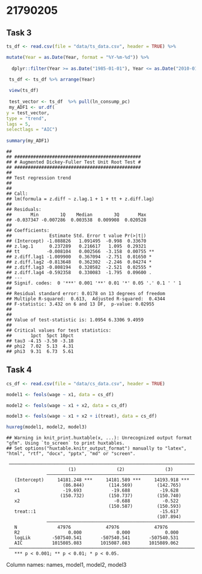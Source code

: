 21790205
================

## Task 3

``` r
ts_df <- read.csv(file = "data/ts_data.csv", header = TRUE) %>%

mutate(Year = as.Date(Year, format = "%Y-%m-%d")) %>%
  
  dplyr::filter(Year >= as.Date("1985-01-01"), Year <= as.Date("2010-01-01"), Country == "France")

 ts_df <- ts_df %>% arrange(Year)
 
 view(ts_df)
 
 test_vector <- ts_df  %>% pull(ln_consump_pc)
 my_ADF1 <- ur.df(
y = test_vector,
type = "trend",
lags = 5,
selectlags = "AIC")
 
summary(my_ADF1)
```

    ## 
    ## ############################################### 
    ## # Augmented Dickey-Fuller Test Unit Root Test # 
    ## ############################################### 
    ## 
    ## Test regression trend 
    ## 
    ## 
    ## Call:
    ## lm(formula = z.diff ~ z.lag.1 + 1 + tt + z.diff.lag)
    ## 
    ## Residuals:
    ##       Min        1Q    Median        3Q       Max 
    ## -0.037347 -0.007286  0.003538  0.009908  0.020528 
    ## 
    ## Coefficients:
    ##              Estimate Std. Error t value Pr(>|t|)   
    ## (Intercept) -1.088826   1.091495  -0.998  0.33670   
    ## z.lag.1      0.237289   0.216617   1.095  0.29321   
    ## tt          -0.008104   0.002566  -3.158  0.00755 **
    ## z.diff.lag1 -1.009900   0.367094  -2.751  0.01650 * 
    ## z.diff.lag2 -0.813648   0.362302  -2.246  0.04274 * 
    ## z.diff.lag3 -0.808194   0.320582  -2.521  0.02555 * 
    ## z.diff.lag4 -0.592358   0.330083  -1.795  0.09600 . 
    ## ---
    ## Signif. codes:  0 '***' 0.001 '**' 0.01 '*' 0.05 '.' 0.1 ' ' 1
    ## 
    ## Residual standard error: 0.0178 on 13 degrees of freedom
    ## Multiple R-squared:  0.613,  Adjusted R-squared:  0.4344 
    ## F-statistic: 3.432 on 6 and 13 DF,  p-value: 0.02955
    ## 
    ## 
    ## Value of test-statistic is: 1.0954 6.3306 9.4959 
    ## 
    ## Critical values for test statistics: 
    ##       1pct  5pct 10pct
    ## tau3 -4.15 -3.50 -3.18
    ## phi2  7.02  5.13  4.31
    ## phi3  9.31  6.73  5.61

## Task 4

``` r
cs_df <- read.csv(file = "data/cs_data.csv", header = TRUE)

model1 <- feols(wage ~ x1, data = cs_df)

model2 <- feols(wage ~ x1 + x2, data = cs_df)

model3 <- feols(wage ~ x1 + x2 + i(treat), data = cs_df)

huxreg(model1, model2, model3)
```

    ## Warning in knit_print.huxtable(x, ...): Unrecognized output format "gfm". Using `to_screen` to print huxtables.
    ## Set options("huxtable.knitr_output_format") manually to "latex", "html", "rtf", "docx", "pptx", "md" or "screen".

     ─────────────────────────────────────────────────────────────────────
                           (1)               (2)               (3)        
                   ───────────────────────────────────────────────────────
       (Intercept)     14181.248 ***     14181.589 ***     14193.918 ***  
                         (86.844)         (114.569)         (142.765)     
       x1                -19.693           -19.688           -19.628      
                        (150.732)         (150.737)         (150.740)     
       x2                                   -0.688            -0.522      
                                          (150.587)         (150.593)     
       treat::1                                              -15.617      
                                                            (107.894)     
                   ───────────────────────────────────────────────────────
       N               47976             47976             47976          
       R2                  0.000             0.000             0.000      
       logLik        -507540.541       -507540.541       -507540.531      
       AIC           1015085.083       1015087.083       1015089.062      
     ─────────────────────────────────────────────────────────────────────
       *** p < 0.001; ** p < 0.01; * p < 0.05.                            

Column names: names, model1, model2, model3
